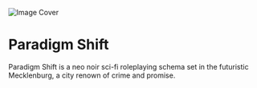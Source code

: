 ![Image Cover](https://github.com/2cwldys/Paradigm-Shift-Private/blob/master/INFORMATION/bannerimage.png)
# Paradigm Shift

Paradigm Shift is a neo noir sci-fi roleplaying schema set in the futuristic Mecklenburg, a city renown of crime and promise.